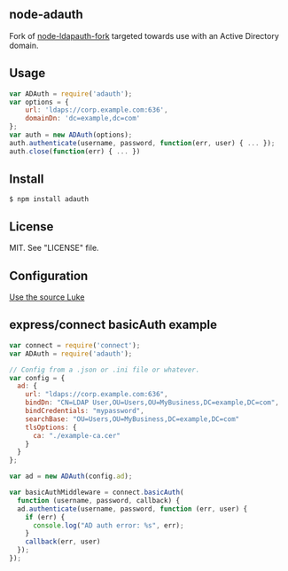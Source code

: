 ## node-adauth

Fork of [node-ldapauth-fork](https://github.com/vesse/node-ldapauth-fork)
targeted towards use with an Active Directory domain.

## Usage

```javascript
var ADAuth = require('adauth');
var options = {
    url: 'ldaps://corp.example.com:636',
    domainDn: 'dc=example,dc=com'
};
var auth = new ADAuth(options);
auth.authenticate(username, password, function(err, user) { ... });
auth.close(function(err) { ... })
```

## Install

    $ npm install adauth


## License

MIT. See "LICENSE" file.


## Configuration

[Use the source Luke](
https://github.com/vsimonian/node-adauth/blob/master/lib/adauth.js#L25-110)


## express/connect basicAuth example

```javascript
var connect = require('connect');
var ADAuth = require('adauth');

// Config from a .json or .ini file or whatever.
var config = {
  ad: {
    url: "ldaps://corp.example.com:636",
    bindDn: "CN=LDAP User,OU=Users,OU=MyBusiness,DC=example,DC=com",
    bindCredentials: "mypassword",
    searchBase: "OU=Users,OU=MyBusiness,DC=example,DC=com"
    tlsOptions: {
      ca: "./example-ca.cer"
    }
  }
};

var ad = new ADAuth(config.ad);

var basicAuthMiddleware = connect.basicAuth(
  function (username, password, callback) {
  ad.authenticate(username, password, function (err, user) {
    if (err) {
      console.log("AD auth error: %s", err);
    }
    callback(err, user)
  });
});
```
